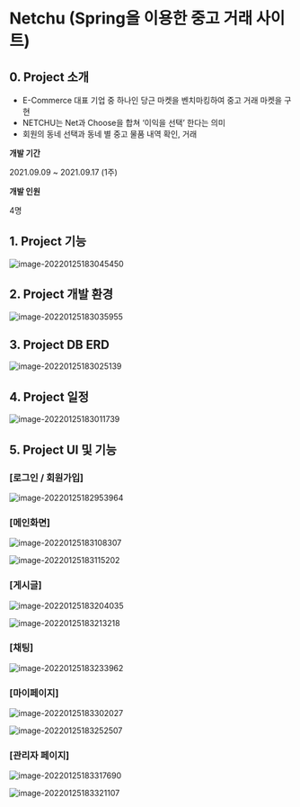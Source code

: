 # Netchu (Spring을 이용한 중고 거래 사이트)



## 0. Project 소개

* E-Commerce 대표 기업 중 하나인 당근 마켓을 벤치마킹하여 중고 거래 마켓을 구현
* NETCHU는 Net과 Choose을 합쳐 ‘이익을 선택’ 한다는 의미
* 회원의 동네 선택과 동네 별 중고 물품 내역 확인, 거래



 **개발 기간**

 2021.09.09 ~ 2021.09.17 (1주)



 **개발 인원**

 4명



## 1. Project 기능

![image-20220125183045450](README.assets\image-20220125183045450.png)



## 2. Project 개발 환경

![image-20220125183035955](README.assets\image-20220125183035955.png)



## 3. Project DB ERD

![image-20220125183025139](README.assets\image-20220125183025139.png)



## 4. Project 일정

![image-20220125183011739](README.assets\image-20220125183011739.png)



## 5. Project UI 및 기능



### [로그인 / 회원가입]

![image-20220125182953964](README.assets\image-20220125182953964.png)



### [메인화면]

![image-20220125183108307](README.assets\image-20220125183108307.png)

![image-20220125183115202](README.assets\image-20220125183115202.png)



### [게시글]

![image-20220125183204035](README.assets\image-20220125183204035.png)

![image-20220125183213218](README.assets\image-20220125183213218.png)



### [채팅]

![image-20220125183233962](README.assets\image-20220125183233962.png)



### [마이페이지]

![image-20220125183302027](README.assets\image-20220125183302027.png)

![image-20220125183252507](README.assets\image-20220125183252507.png)



### [관리자 페이지]

![image-20220125183317690](README.assets\image-20220125183317690.png)

![image-20220125183321107](README.assets\image-20220125183321107.png)